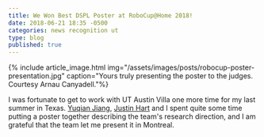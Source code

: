 ```yaml
---
title: We Won Best DSPL Poster at RoboCup@Home 2018!
date: 2018-06-21 18:35 -0500
categories: news recognition ut
type: blog
published: true
---
```


{% include article_image.html img="/assets/images/posts/robocup-poster-presentation.jpg"
    caption="Yours truly presenting the poster to the judges. Courtesy Arnau Canyadell."%}

I was fortunate to get to work with UT Austin Villa one more time for my last summer in Texas.
[Yuqian Jiang](https://yuqianjiang.us), [Justin Hart](http://justinhart.net) and I spent quite some time putting a poster
together describing the team's research direction, and I am grateful that the team let me present it in Montreal.

